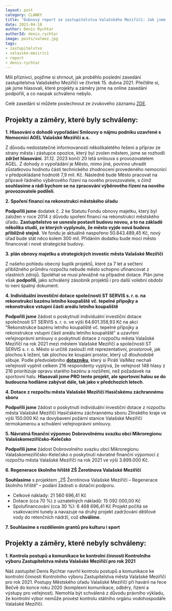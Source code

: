 ```yaml
---
layout: post
category: CLANKY
title: 'Dubnový report ze zastupitelstva Valašského Meziříčí: Jak jsme hlasovali?'
date: 2021-04-18
author: Denis Rychtar
authorId: denis.rychtar
image: posts/valmez.jpg
tags: 
- zastupitelstvo
- valasske-mezirici
- report
- denis-rychtar
---
```


Milí příznivci, pojďme si shrnout, jak proběhlo poslední zasedání zastupitelstva Valašského Meziříčí ve čtvrtek 15. dubna 2021. Přečtěte si, jak jsme hlasovali, které projekty a záměry jsme na online zasedání podpořili, a co naopak schváleno nebylo.

Celé zasedání si můžete poslechnout ze zvukového záznamu [ZDE](https://www.valasskemezirici.cz/usneseni-zapisy-hlasovani-zvukovy-zaznam-2018-2022/ds-2844/archiv=1&p1=17888).


## Projekty a záměry, které byly schváleny:


**1. Hlasování o dohodě vypořádání Smlouvy o nájmu podniku uzavřené s Nemocnicí AGEL Valašské Meziříčí a.s.** 

Z důvodu nedostatečné informovanosti několikaletého řešení a příprav ze strany města i zástupce opozice, který byl zvolen městem, jsme se rozhodli **zdržet hlasování**. 31.12. 2023 končí 20 letá smlouva s provozovatelem AGEL. Z dohody o vypořádání je Město, mimo jiné, povinno uhradit zůstatkovou hodnotu části technického zhodnocení provedeného nemocnicí v předpokládané hodnotě 7,9 mil. Kč. Následně bude Město pracovat na přípravě řádného výběrového řízení na nového provozovatele, s čímž **souhlasíme a rádi bychom se na zpracování výběrového řízení na nového provozovatele podíleli**.

**2. Spoření financí na rekonstrukci městského úřadu**

**Podpořili jsme** dodatek č. 2 ke Statutu Fondu obnovy majetku, který byl založen v roce 2014 z důvodu spoření financí na rekonstrukci městského úřadu. **Zastupitelstvo se usneslo postavit budovu novou, a to na základě několika studií, ze kterých vyplynulo, že město vyjde nová budova přibližně stejně**. Ve fondu je aktuálně naspořeno 50.843.489,45 Kč, nový úřad bude stát něco kolem 300 mil. Přidáním dodatku bude moci město financovat i nové strategické budovy.

**3. plán obnovy majetku a strategických investic města Valašské Meziříčí**

Z našeho pohledu obecný šuplík projektů, které za 7 let a sečtení přibližného průměru rozpočtu nebude město schopno ufinancovat z vlastních zdrojů. Spoléhat se musí převážně na případné dotace. Plán jsme však **podpořili**, jako schválený zásobník projektů i pro další volební období to není špatný dokument.

**4. Individuální investiční dotace společnosti ST SERVIS s. r. o. na rekonstrukci bazénu letního koupaliště vč. tepelné přípojky a rekonstrukce vstupní části areálu letního koupaliště**

**Podpořili jsme** žádost o poskytnutí individuální investiční dotace společnosti ST SERVIS s. r. o. ve výši 64.601.358,93 Kč na akci "Rekonstrukce bazénu letního koupaliště vč. tepelné přípojky a rekonstrukce vstupní části areálu letního koupaliště" a uzavření veřejnoprávní smlouvy o poskytnutí dotace z rozpočtu města Valašské Meziříčí na rok 2021 mezi městem Valašské Meziříčí a společností ST SERVIS s. r. o. 
Město si určitě zaslouží mít reprezentativní, prostorově, jak plochou k ležení, tak plochou ke koupání prostor, který už dlouhodobě slibuje. Podle předvolebního **[dotazníku](https://docs.google.com/forms/d/15jsevrdrW5V69BlcIC3ijUkYapHatnnE1Z2iRQ-R4Qk/edit#responses)**, který si Piráti ValMez nechali veřejností vyplnit celkem 216 respondenty vyplývá, že veřejnost 148 hlasy z 216 prioritizuje opravu starého bazénu a rozšíření, než požadavek na sportovní halu. **Hlasovali jsme PRO tento projekt, ale sportovní halou se do budoucna hodláme zabývat dále, tak jako v předchozích letech**.

**4. Dotace z rozpočtu města Valašské Meziříčí Hasičskému záchrannému sboru** 

**Podpořili jsme** žádost o poskytnutí individuální investiční dotace z rozpočtu města Valašské Meziříčí Hasičskému záchrannému sboru Zlínského kraje ve výši 150.000 Kč na dovybavení požární stanice Valašské Meziříčí termokamerou a schválení veřejnoprávní smlouvy.

**5. Návratná finanční výpomoc Dobrovolnému svazku obcí Mikroregionu Valašskomeziříčsko-Kelečsko**

**Podpořili jsme** žádost Dobrovolného svazku obcí Mikroregionu Valašskomeziříčsko-Kelečsko o poskytnutí návratné finanční výpomoci z rozpočtu města Valašské Meziříčí na rok 2021 ve výši 3.899.000 Kč.

**6. Regenerace školního hřiště ZŠ Žerotínova Valašské Meziříčí**

**Souhlasíme** s projektem „ZŠ Žerotínova Valašské Meziříčí – Regenerace školního hřiště“ – podání žádosti o dotační podporu. 
* Celkové náklady: 21 560 696,41 Kč
* Dotace (cca 70 %) z uznatelných nákladů: 15 092 000,00 Kč 
* Spolufinancování (cca 30 %): 6 468 696,41 Kč
Projekt počítá se vsakovacími tunely a navazuje na druhý projekt zadržování děšťové vody do retenčních nádrží, což **chválíme**.

**7. Souhlasíme s rozdělením grantů pro kulturu i sport**


## Projekty a záměry, které nebyly schváleny:


**1. Kontrola postupů a komunikace ke kontrolní činnosti Kontrolního výboru Zastupitelstva města Valašské Meziříčí pro rok 2021**

Náš zastupitel Denis Rychtar navrhl kontrolu postupů a komunikace ke kontrolní činnosti Kontrolního výboru Zastupitelstva města Valašské Meziříčí pro rok 2021. Postupy Městského úřadu Valašské Meziříčí při havárii na řece Bečvě do konce roku 2020 (komplexní komunikace, odběry, řízení a výstupy pro veřejnost).
Nemohla být schválená z důvodu právního výkladu, že kontrolní výbor nemůže provést kontrolu státního orgánu vodohospodáře Valašské Meziříčí.




